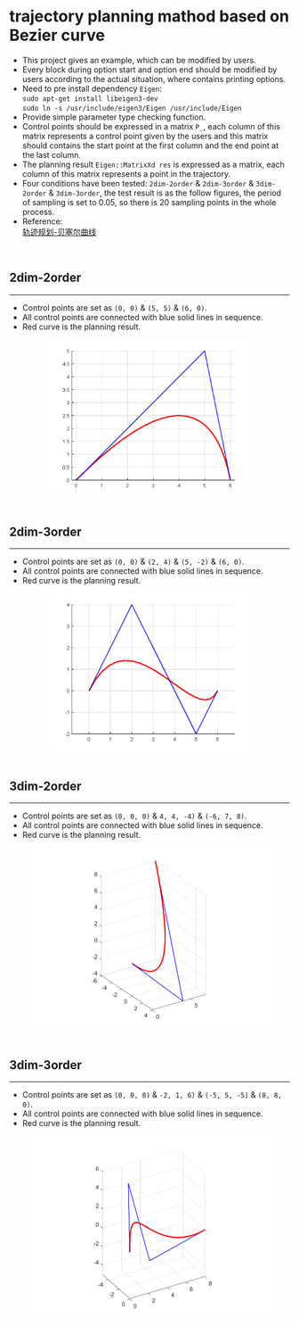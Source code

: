 # trajectory planning mathod based on Bezier curve
* This project gives an example, which can be modified by users.    
* Every block during option start and option end should be modified by users according to the actual situation, where contains printing options.   
* Need to pre install dependency `Eigen`:    
  `sudo apt-get install libeigen3-dev`      
  `sudo ln -s /usr/include/eigen3/Eigen /usr/include/Eigen`    
* Provide simple parameter type checking function.      
* Control points should be expressed in a matrix `P_`, each column of this matrix represents a control point given by the users and this matrix should contains the start point at the first column and the end point at the last column.     
* The planning result `Eigen::MatrixXd res` is expressed as a matrix, each column of this matrix represents a point in the trajectory.     
* Four conditions have been tested: `2dim-2order` & `2dim-3order` & `3dim-2order` & `3dim-3order`, the test result is as the follow figures, the period of sampling is set to 0.05, so there is 20 sampling points in the whole process.      
* Reference:    
 [轨迹规划-贝塞尔曲线](https://blog.csdn.net/qq_36458461/article/details/110038462?ops_request_misc=%257B%2522request%255Fid%2522%253A%2522166062603516781790759983%2522%252C%2522scm%2522%253A%252220140713.130102334..%2522%257D&request_id=166062603516781790759983&biz_id=0&utm_medium=distribute.pc_search_result.none-task-blog-2~all~baidu_landing_v2~default-1-110038462-null-null.142^v40^pc_rank_34,185^v2^control&utm_term=%E8%B4%9D%E5%A1%9E%E5%B0%94%E8%BD%A8%E8%BF%B9%E8%A7%84%E5%88%92)      


<br/>    

## 2dim-2order
---     
* Control points are set as `(0, 0)` & `(5, 5)` & `(6, 0)`.    
* All control points are connected with blue solid lines in sequence. 
* Red curve is the planning result.    
<div align=center>
  <img src="img/2dim2order.png" style="zoom:37%">
</div>

<br/>

## 2dim-3order  
---   
* Control points are set as `(0, 0)` & `(2, 4)` & `(5, -2)` & `(6, 0)`.    
* All control points are connected with blue solid lines in sequence. 
* Red curve is the planning result.   
<div align=center>
  <img src="img/2dim3order.png" style="zoom:37%">
</div>

<br/>

## 3dim-2order 
---    
* Control points are set as `(0, 0, 0)` & `4, 4, -4)` & `(-6, 7, 8)`.    
* All control points are connected with blue solid lines in sequence. 
* Red curve is the planning result.   
<div align=center>
  <img src="img/3dim2order.png" style="zoom:50%">
</div>

<br/>

## 3dim-3order     
---  
* Control points are set as `(0, 0, 0)` & `-2, 1, 6)` & `(-5, 5, -5)` & `(0, 8, 0)`.    
* All control points are connected with blue solid lines in sequence. 
* Red curve is the planning result.   
<div align=center>
  <img src="img/3dim3order.png" style="zoom:50%">
</div>